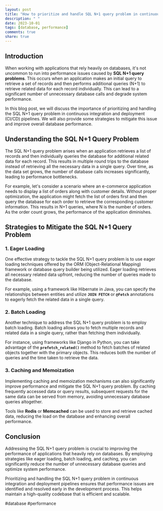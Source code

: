 ```yaml
---
layout: post
title: "How to prioritize and handle SQL N+1 query problem in continuous integration and deployment pipelines"
description: " "
date: 2023-10-01
tags: [database, performance]
comments: true
share: true
---
```


## Introduction
When working with applications that rely heavily on databases, it's not uncommon to run into performance issues caused by **SQL N+1 query problems**. This occurs when an application makes an initial query to retrieve a set of records and then performs additional queries (N+1) to retrieve related data for each record individually. This can lead to a significant number of unnecessary database calls and degrade system performance.

In this blog post, we will discuss the importance of prioritizing and handling the SQL N+1 query problem in continuous integration and deployment (CI/CD) pipelines. We will also provide some strategies to mitigate this issue and improve overall database performance.

## Understanding the SQL N+1 Query Problem
The SQL N+1 query problem arises when an application retrieves a list of records and then individually queries the database for additional related data for each record. This results in multiple round trips to the database instead of retrieving all the necessary data in a single query. Over time, as the data set grows, the number of database calls increases significantly, leading to performance bottlenecks.

For example, let's consider a scenario where an e-commerce application needs to display a list of orders along with customer details. Without proper optimization, the application might fetch the list of orders first and then query the database for each order to retrieve the corresponding customer information. This results in N+1 queries, where N is the number of orders. As the order count grows, the performance of the application diminishes.

## Strategies to Mitigate the SQL N+1 Query Problem

### 1. **Eager Loading**
One effective strategy to tackle the SQL N+1 query problem is to use eager loading techniques offered by the ORM (Object-Relational Mapping) framework or database query builder being utilized. Eager loading retrieves all necessary related data upfront, reducing the number of queries made to the database.

For example, using a framework like Hibernate in Java, you can specify the relationships between entities and utilize **`JOIN FETCH`** or **`@Fetch`** annotations to eagerly fetch the related data in a single query.

### 2. **Batch Loading**
Another technique to address the SQL N+1 query problem is to employ batch loading. Batch loading allows you to fetch multiple records and related data in a single query, rather than fetching them individually.

For instance, using frameworks like Django in Python, you can take advantage of the **`prefetch_related()`** method to fetch batches of related objects together with the primary objects. This reduces both the number of queries and the time taken to retrieve the data.

### 3. **Caching and Memoization**
Implementing caching and memoization mechanisms can also significantly improve performance and mitigate the SQL N+1 query problem. By caching frequently accessed data or query results, subsequent requests for the same data can be served from memory, avoiding unnecessary database queries altogether.

Tools like **Redis** or **Memcached** can be used to store and retrieve cached data, reducing the load on the database and enhancing overall performance.

## Conclusion
Addressing the SQL N+1 query problem is crucial to improving the performance of applications that heavily rely on databases. By employing strategies like eager loading, batch loading, and caching, you can significantly reduce the number of unnecessary database queries and optimize system performance.

Prioritizing and handling the SQL N+1 query problem in continuous integration and deployment pipelines ensures that performance issues are identified and resolved early in the development process. This helps maintain a high-quality codebase that is efficient and scalable.

#database #performance